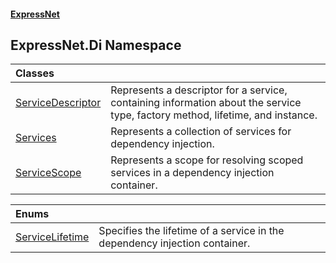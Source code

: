 #### [ExpressNet](ExpressNet.md 'ExpressNet')

## ExpressNet.Di Namespace

| Classes | |
| :--- | :--- |
| [ServiceDescriptor](ExpressNet.Di.ServiceDescriptor.md 'ExpressNet.Di.ServiceDescriptor') | Represents a descriptor for a service, containing information about the service type, factory method, lifetime, and instance. |
| [Services](ExpressNet.Di.Services.md 'ExpressNet.Di.Services') | Represents a collection of services for dependency injection. |
| [ServiceScope](ExpressNet.Di.ServiceScope.md 'ExpressNet.Di.ServiceScope') | Represents a scope for resolving scoped services in a dependency injection container. |

| Enums | |
| :--- | :--- |
| [ServiceLifetime](ExpressNet.Di.ServiceLifetime.md 'ExpressNet.Di.ServiceLifetime') | Specifies the lifetime of a service in the dependency injection container. |
